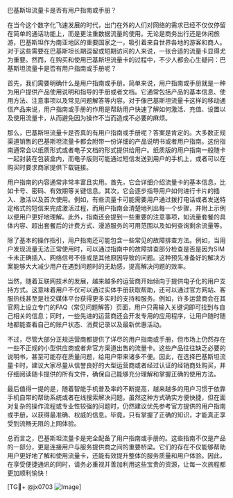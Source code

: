 巴基斯坦流量卡是否有用户指南或手册？

在当今这个数字化飞速发展的时代，出门在外的人们对网络的需求已经不仅仅停留在简单的通话功能上，而是更注重数据流量的使用。无论是商务出行还是休闲旅游，巴基斯坦作为南亚地区的重要国家之一，吸引着来自世界各地的游客和商人。对于这些需要在巴基斯坦长期逗留或短期访问的人来说，一张合适的流量卡显得尤为重要。然而，在购买和使用巴基斯坦流量卡的过程中，不少人都会心生疑问：巴基斯坦流量卡是否有用户指南或手册呢？

首先，我们需要明确什么是用户指南或手册。简单来说，用户指南或手册就是一种为用户提供产品使用说明和指导的手册或者文档。它通常包括产品的基本信息、使用方法、注意事项以及常见问题解答等内容。对于像巴基斯坦流量卡这样的移动通信产品来说，用户指南或手册的作用是帮助用户快速了解如何激活、充值、设置以及使用流量卡，从而避免因为操作不当而造成不必要的麻烦。

那么，巴基斯坦流量卡是否真的有用户指南或手册呢？答案是肯定的。大多数正规渠道销售的巴基斯坦流量卡都会附带一份详细的产品说明书或者用户指南。这份指南通常会以纸质形式或者电子文档的形式提供给用户。纸质版的用户指南一般随卡一起封装在包装盒内，而电子版则可能通过短信发送到用户的手机上，或者可以在购买时要求商家提供下载链接。

用户指南的内容通常非常丰富且实用。首先，它会详细介绍流量卡的基本信息，比如卡号、密码、有效期等关键信息。其次，它会逐步指导用户如何进行卡片的插入、激活以及首次使用。例如，有些流量卡可能需要用户通过拨打电话或者发送特定格式的短信来完成激活过程，而用户指南会清楚地列出每一个步骤，并附上示例以便用户更好地理解。此外，指南还会提到一些重要的注意事项，如流量套餐的具体内容、超出套餐后的计费方式、漫游服务的可用范围以及如何查询剩余流量等。

除了基本的操作指引，用户指南还可能包含一些常见的故障排查方法。例如，当用户发现流量无法正常使用时，可以通过指南中的故障排查部分检查是否是因为SIM卡未正确插入、网络信号不佳或是其他原因导致的问题。这种预先准备好的解决方案能够大大减少用户在遇到问题时的无助感，提高解决问题的效率。

当然，随着互联网技术的发展，越来越多的运营商开始倾向于提供电子化的用户支持方式。这意味着用户不仅可以通过实体手册获取帮助，还可以通过官方网站、客服热线甚至是社交媒体平台获得更多实时的支持和服务。例如，许多运营商会在其官网上设立专门的FAQ（常见问题解答）页面，用户只需输入关键词即可找到与自己相关的信息；同时，一些先进的运营商还会开发专用的应用程序，让用户随时随地都能查看自己的账户状态、消费记录以及最新优惠活动。

不过，尽管大部分正规运营商都提供了详尽的用户指南或手册，但市场上仍然存在一些不正规的小型供应商或者非官方渠道出售的流量卡。这些产品往往缺乏必要的说明书，甚至可能存在质量问题，给用户带来诸多不便。因此，在选择巴基斯坦流量卡时，建议大家尽量从信誉良好的大型运营商或者经过认证的经销商处购买，并仔细阅读随卡提供的所有文件，确保自己能够充分理解和掌握正确的使用方法。

最后值得一提的是，随着智能手机普及率的不断提高，越来越多的用户习惯于依靠手机自带的帮助系统或者在线搜索解决问题。虽然这种方式确实方便快捷，但在面对复杂的操作流程或专业性较强的问题时，仍然建议优先参考官方提供的用户指南或手册，以获得最准确、权威的信息。毕竟，只有掌握了正确的知识，才能真正享受到流畅无阻的上网体验。

总而言之，巴基斯坦流量卡是完全配备了用户指南或手册的。这些指南不仅是产品的一部分，更是连接用户与服务提供商之间的重要桥梁。它们的存在不仅能够帮助用户更好地了解和使用流量卡，还能有效提升整体的服务质量和用户体验。因此，在享受便捷通讯的同时，请务必重视并善加利用这些宝贵的资源，让每一次旅程都更加顺利愉快！

[TG💪+ @jx0703 ![Image](https://github.com/user-attachments/assets/dbca1d08-cadb-493c-b0ec-ad6f7a83f270)]